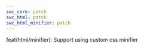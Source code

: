 ```yaml
---
swc_core: patch
swc_html: patch
swc_html_minifier: patch
---
```


feat(html/minifier): Support using custom css minifier
